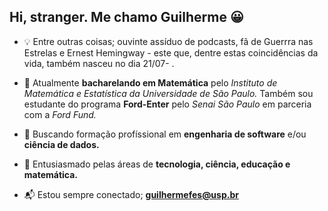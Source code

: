## Hi, stranger. Me chamo Guilherme :grinning:

- :bulb: Entre outras coisas; ouvinte assíduo de podcasts, fã de Guerrra nas Estrelas e Ernest Hemingway - este que, dentre estas coincidências da vida, também nasceu no dia 21/07- . 
- :open_book: Atualmente **bacharelando em Matemática** pelo *Instituto de Matemática e Estatística da Universidade de São Paulo.* Também sou estudante do programa **Ford-Enter** pelo *Senai São Paulo* em parceria com a *Ford Fund.*
- :mag_right: Buscando formação profíssional em **engenharia de software** e/ou **ciência de dados.**  
- :triangular_flag_on_post: Entusiasmado pelas áreas de **tecnologia, ciência, educação e matemática.** 

- :mailbox_with_mail: Estou sempre conectado; **guilhermefes@usp.br**

<!--

**guilhermefes/guilhermefes** is a ✨ _special_ ✨ repository because its `README.md` (this file) appears on your GitHub profile.

Here are some ideas to get you started:

- 🔭 I’m currently working on ...
- 🌱 I’m currently learning ...
- 👯 I’m looking to collaborate on ...
- 🤔 I’m looking for help with ...
- 💬 Ask me about ...
- 📫 How to reach me: ...
- 😄 Pronouns: ...
- ⚡ Fun fact: ...
 -->
 
